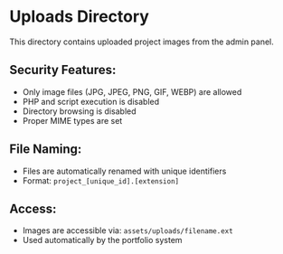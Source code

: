 # Uploads Directory

This directory contains uploaded project images from the admin panel.

## Security Features:
- Only image files (JPG, JPEG, PNG, GIF, WEBP) are allowed
- PHP and script execution is disabled
- Directory browsing is disabled
- Proper MIME types are set

## File Naming:
- Files are automatically renamed with unique identifiers
- Format: `project_[unique_id].[extension]`

## Access:
- Images are accessible via: `assets/uploads/filename.ext`
- Used automatically by the portfolio system
